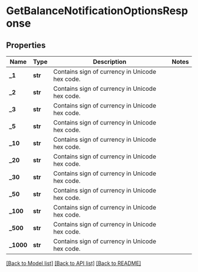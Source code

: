 # GetBalanceNotificationOptionsResponse

## Properties
Name | Type | Description | Notes
------------ | ------------- | ------------- | -------------
**_1** | **str** | Contains sign of currency in Unicode hex code. | 
**_2** | **str** | Contains sign of currency in Unicode hex code. | 
**_3** | **str** | Contains sign of currency in Unicode hex code. | 
**_5** | **str** | Contains sign of currency in Unicode hex code. | 
**_10** | **str** | Contains sign of currency in Unicode hex code. | 
**_20** | **str** | Contains sign of currency in Unicode hex code. | 
**_30** | **str** | Contains sign of currency in Unicode hex code. | 
**_50** | **str** | Contains sign of currency in Unicode hex code. | 
**_100** | **str** | Contains sign of currency in Unicode hex code. | 
**_500** | **str** | Contains sign of currency in Unicode hex code. | 
**_1000** | **str** | Contains sign of currency in Unicode hex code. | 

[[Back to Model list]](../README.md#documentation-for-models) [[Back to API list]](../README.md#documentation-for-api-endpoints) [[Back to README]](../README.md)


